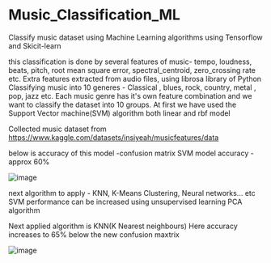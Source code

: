# Music_Classification_ML
Classify music dataset using Machine Learning algorithms using Tensorflow and Skicit-learn

this classification is done by several features of music- tempo, loudness, beats, pitch, root mean square error, spectral_centroid, zero_crossing rate etc.
Extra features extracted from audio files, using librosa library of Python 
Classifying music into 10 generes - Classical , blues, rock, country, metal , pop, jazz etc. Each music genre has it's own feature combination and we  want to classify the dataset into 10 groups. At first we have used the Support Vector machine(SVM) algorithm both linear and rbf model

Collected music dataset from  https://www.kaggle.com/datasets/insiyeah/musicfeatures/data


below is accuracy of this model -confusion matrix
SVM model accuracy - approx 60% 

![image](https://github.com/user-attachments/assets/562755c1-d755-471f-aef3-b078226e4608)

next algorithm to apply - KNN, K-Means Clustering, Neural networks... etc
SVM performance can be increased using unsupervised learning PCA algorithm 


Next applied algorithm is KNN(K Nearest neighbours)
Here accuracy increases to 65%
below the new confusion maxtrix

![image](https://github.com/user-attachments/assets/493c674b-68f5-4179-8e6f-7305271d5b7b)



